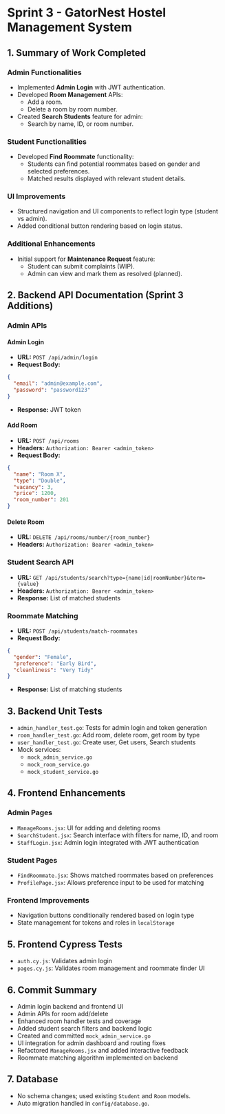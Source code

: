 # Sprint 3 - GatorNest Hostel Management System

## 1. Summary of Work Completed

### Admin Functionalities
- Implemented **Admin Login** with JWT authentication.
- Developed **Room Management** APIs:
  - Add a room.
  - Delete a room by room number.
- Created **Search Students** feature for admin:
  - Search by name, ID, or room number.

### Student Functionalities
- Developed **Find Roommate** functionality:
  - Students can find potential roommates based on gender and selected preferences.
  - Matched results displayed with relevant student details.

### UI Improvements
- Structured navigation and UI components to reflect login type (student vs admin).
- Added conditional button rendering based on login status.

### Additional Enhancements
- Initial support for **Maintenance Request** feature:
  - Student can submit complaints (WIP).
  - Admin can view and mark them as resolved (planned).

## 2. Backend API Documentation (Sprint 3 Additions)

### Admin APIs
#### Admin Login
- **URL:** `POST /api/admin/login`
- **Request Body:**
```json
{
  "email": "admin@example.com",
  "password": "password123"
}
```
- **Response:** JWT token

#### Add Room
- **URL:** `POST /api/rooms`
- **Headers:** `Authorization: Bearer <admin_token>`
- **Request Body:**
```json
{
  "name": "Room X",
  "type": "Double",
  "vacancy": 3,
  "price": 1200,
  "room_number": 201
}
```

#### Delete Room
- **URL:** `DELETE /api/rooms/number/{room_number}`
- **Headers:** `Authorization: Bearer <admin_token>`

### Student Search API
- **URL:** `GET /api/students/search?type={name|id|roomNumber}&term={value}`
- **Headers:** `Authorization: Bearer <admin_token>`
- **Response:** List of matched students

### Roommate Matching
- **URL:** `POST /api/students/match-roommates`
- **Request Body:**
```json
{
  "gender": "Female",
  "preference": "Early Bird",
  "cleanliness": "Very Tidy"
}
```
- **Response:** List of matching students

## 3. Backend Unit Tests
- `admin_handler_test.go`: Tests for admin login and token generation
- `room_handler_test.go`: Add room, delete room, get room by type
- `user_handler_test.go`: Create user, Get users, Search students
- Mock services:
  - `mock_admin_service.go`
  - `mock_room_service.go`
  - `mock_student_service.go`

## 4. Frontend Enhancements
### Admin Pages
- `ManageRooms.jsx`: UI for adding and deleting rooms
- `SearchStudent.jsx`: Search interface with filters for name, ID, and room
- `StaffLogin.jsx`: Admin login integrated with JWT authentication

### Student Pages
- `FindRoommate.jsx`: Shows matched roommates based on preferences
- `ProfilePage.jsx`: Allows preference input to be used for matching

### Frontend Improvements
- Navigation buttons conditionally rendered based on login type
- State management for tokens and roles in `localStorage`

## 5. Frontend Cypress Tests
- `auth.cy.js`: Validates admin login
- `pages.cy.js`: Validates room management and roommate finder UI

## 6. Commit Summary
- Admin login backend and frontend UI
- Admin APIs for room add/delete
- Enhanced room handler tests and coverage
- Added student search filters and backend logic
- Created and committed `mock_admin_service.go`
- UI integration for admin dashboard and routing fixes
- Refactored `ManageRooms.jsx` and added interactive feedback
- Roommate matching algorithm implemented on backend

## 7. Database
- No schema changes; used existing `Student` and `Room` models.
- Auto migration handled in `config/database.go`.


